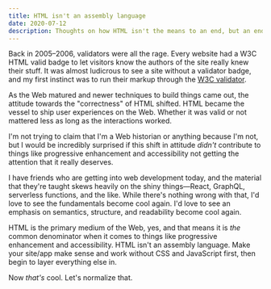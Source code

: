 ```yaml
---
title: HTML isn't an assembly language
date: 2020-07-12
description: Thoughts on how HTML isn't the means to an end, but an end product.
---
```


Back in 2005–2006, validators were all the rage. Every website had a W3C HTML valid badge to let visitors know the authors of the site really knew their stuff. It was almost ludicrous to see a site without a validator badge, and my first instinct was to run their markup through the [W3C validator](https://validator.w3.org/).

As the Web matured and newer techniques to build things came out, the attitude towards the "correctness" of HTML shifted. HTML became the vessel to ship user experiences on the Web. Whether it was valid or not mattered less as long as the interactions worked.

I'm not trying to claim that I'm a Web historian or anything because I'm not, but I would be incredibly surprised if this shift in attitude *didn't* contribute to things like progressive enhancement and accessibility not getting the attention that it really deserves.

I have friends who are getting into web development today, and the material that they're taught skews heavily on the shiny things—React, GraphQL, serverless functions, and the like. While there's nothing wrong with that, I'd love to see the fundamentals become cool again. I'd love to see an emphasis on semantics, structure, and readability become cool again.

HTML is the primary medium of the Web, yes, and that means it is *the* common denominator when it comes to things like progressive enhancement and accessibility. HTML isn't an assembly language. Make your site/app make sense and work without CSS and JavaScript first, then begin to layer everything else in.

Now *that's* cool. Let's normalize that.
